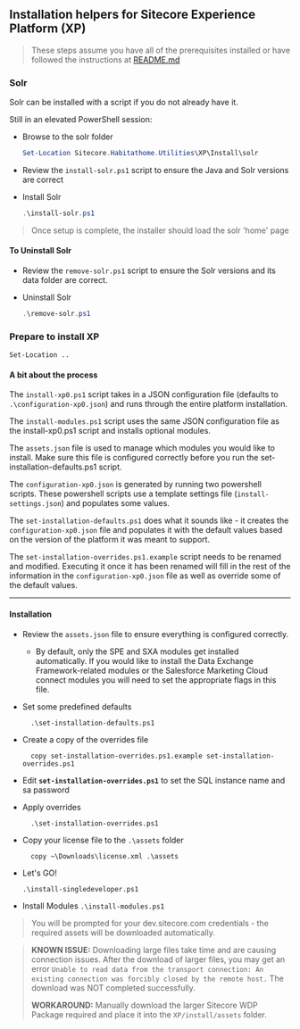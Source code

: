 ## Installation helpers for Sitecore Experience Platform (XP)

> These steps assume you have all of the prerequisites installed or have followed the instructions at [README.md](../../Prerequisits/README.md)

### Solr

Solr can be installed with a script if you do not already have it.

Still in an elevated PowerShell session:

- Browse to the solr folder

  ```powershell
  Set-Location Sitecore.Habitathome.Utilities\XP\Install\solr
  ```

- Review the `install-solr.ps1` script to ensure the Java and Solr versions are correct

- Install Solr

  ```powershell
  .\install-solr.ps1
  ```

> Once setup is complete, the installer should load the solr 'home' page

#### To Uninstall Solr

- Review the `remove-solr.ps1` script to ensure the Solr versions and its data folder are correct.
- Uninstall Solr

  ```powershell
  .\remove-solr.ps1
  ```

### Prepare to install XP

```
Set-Location ..
```

#### A bit about the process

The `install-xp0.ps1` script takes in a JSON configuration file (defaults to `.\configuration-xp0.json`) and runs through the entire platform installation.

The `install-modules.ps1` script uses the same JSON configuration file as the install-xp0.ps1 script and installs optional modules.

The `assets.json` file is used to manage which modules you would like to install. Make sure this file is configured correctly before you run the set-installation-defaults.ps1 script.

The `configuration-xp0.json` is generated by running two powershell scripts. These powershell scripts use a template settings file (`install-settings.json`) and populates some values.

The `set-installation-defaults.ps1` does what it sounds like - it creates the `configuration-xp0.json` file and populates it with the default values based on the version of the platform it was meant to support.

The `set-installation-overrides.ps1.example` script needs to be renamed and modified. Executing it once it has been renamed will fill in the rest of the information in the `configuration-xp0.json` file as well as override some of the default values.

----------

#### Installation

- Review the `assets.json` file to ensure everything is configured correctly. 
	- By default, only the SPE and SXA modules get installed automatically. If you would like to install the Data Exchange Framework-related modules or the Salesforce Marketing Cloud connect modules you will need to set the appropriate flags in this file.


- Set some predefined defaults
  ```
	.\set-installation-defaults.ps1
	```

- Create a copy of the overrides file
  ```
	copy set-installation-overrides.ps1.example set-installation-overrides.ps1
	```

- Edit **`set-installation-overrides.ps1`** to set the SQL instance name and sa password

- Apply overrides
  ```
	.\set-installation-overrides.ps1
	```

- Copy your license file to the `.\assets` folder
  ```
	copy ~\Downloads\license.xml .\assets
	```

- Let's GO!
  ```
  .\install-singledeveloper.ps1
  ```
- Install Modules
```.\install-modules.ps1```

> You will be prompted for your dev.sitecore.com credentials - the required assets will be downloaded automatically.

> **KNOWN ISSUE:** Downloading large files take time and are causing connection issues.
> After the download of larger files, you may get an error `Unable to read data from the transport connection: An existing connection was forcibly closed by the remote host.` The download was NOT completed successfully.
> 
> **WORKAROUND:** Manually download the larger Sitecore WDP Package required and place it into the `XP/install/assets` folder.
